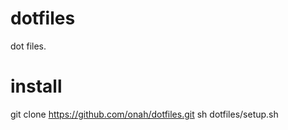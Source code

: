# dotfiles
dot files.

# install

git clone https://github.com/onah/dotfiles.git
sh dotfiles/setup.sh

